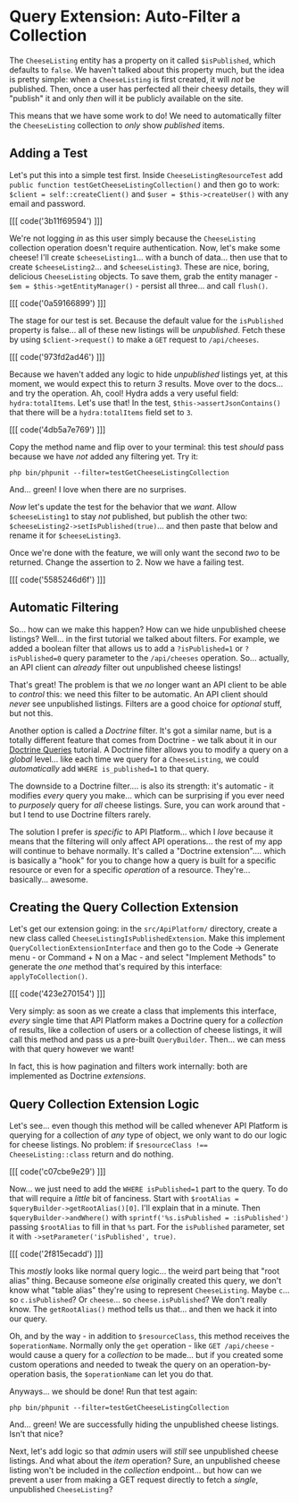 # Query Extension: Auto-Filter a Collection

The `CheeseListing` entity has a property on it called `$isPublished`, which defaults
to `false`. We haven't talked about this property much, but the idea is pretty
simple: when a `CheeseListing` is first created, it will *not* be published. Then,
once a user has perfected all their cheesy details, they will "publish" it and
only *then* will it be publicly available on the site.

This means that we have some work to do! We need to automatically filter
the `CheeseListing` collection to *only* show *published* items.

## Adding a Test

Let's put this into a simple test first. Inside `CheeseListingResourceTest`
add `public function testGetCheeseListingCollection()` and then go to work:
`$client = self::createClient()` and `$user = $this->createUser()` with
any email and password.

[[[ code('3b11f69594') ]]]

We're not logging *in* as this user simply because the `CheeseListing` collection
operation doesn't require authentication. Now, let's make some cheese! I'll create
`$cheeseListing1`... with a bunch of data... then use that to create
`$cheeseListing2`... and `$cheeseListing3`. These are nice, boring, delicious
`CheeseListing` objects. To save them, grab the entity manager -
`$em = $this->getEntityManager()` - persist all three... and call `flush()`.

[[[ code('0a59166899') ]]]

The stage for our test is set. Because the default value for the
`isPublished` property is false... all of these new listings will be *unpublished*.
Fetch these by using `$client->request()` to make a `GET` request to `/api/cheeses`.

[[[ code('973fd2ad46') ]]]

Because we haven't added any logic to hide *unpublished* listings yet, at this
moment, we would expect this to return *3* results. Move over to the docs... and
try the operation. Ah, cool! Hydra adds a very useful field: `hydra:totalItems`.
Let's use that! In the test, `$this->assertJsonContains()` that there will be
a `hydra:totalItems` field set to `3`.

[[[ code('4db5a7e769') ]]]

Copy the method name and flip over to your terminal: this test *should* pass
because we have *not* added any filtering yet. Try it:

```terminal
php bin/phpunit --filter=testGetCheeseListingCollection
```

And... green! I love when there are no surprises.

*Now* let's update the test for the behavior that we *want*. Allow
`$cheeseListing1` to stay *not* published, but publish the other two:
`$cheeseListing2->setIsPublished(true)`... and then paste that below and rename
it for `$cheeseListing3`.

Once we're done with the feature, we will only want the second *two* to be returned.
Change the assertion to 2. Now we have a failing test.

[[[ code('5585246d6f') ]]]

## Automatic Filtering

So... how can we make this happen? How can we hide unpublished cheese listings?
Well... in the first tutorial we talked about filters. For example, we added a
boolean filter that allows us to add a `?isPublished=1` or `?isPublished=0`
query parameter to the `/api/cheeses` operation. So... actually, an API client
can *already* filter out unpublished cheese listings!

That's great! The problem is that we *no* longer want an API client to be able
to *control* this: we need this filter to be automatic. An API client should
*never* see unpublished listings. Filters are a good choice for *optional* stuff,
but not this.

Another option is called a *Doctrine* filter. It's got a similar name, but is
a totally different feature that comes from Doctrine - we talk about it in our
[Doctrine Queries](https://symfonycasts.com/screencast/doctrine-queries/filters)
tutorial. A Doctrine filter allows you to modify a query on a *global* level...
like each time we query for a `CheeseListing`, we could *automatically* add
`WHERE is_published=1` to that query.

The downside to a Doctrine filter.... is also its strength: it's automatic - it
modifies *every* query you make... which can be surprising if you ever need to
*purposely* query for *all* cheese listings. Sure, you can work around that - but
I tend to use Doctrine filters rarely.

The solution I prefer is *specific* to API Platform... which I *love* because it
means that the filtering will only affect API operations... the rest of my app
will continue to behave normally. It's called a "Doctrine extension".... which
is basically a "hook" for you to change how a query is built for a specific
resource or even for a specific *operation* of a resource. They're... basically...
awesome.

## Creating the Query Collection Extension

Let's get our extension going: in the `src/ApiPlatform/` directory, create a new
class called `CheeseListingIsPublishedExtension`. Make this implement
`QueryCollectionExtensionInterface` and then go to the Code -> Generate menu - or
Command + N on a Mac - and select "Implement Methods" to generate the *one*
method that's required by this interface: `applyToCollection()`.

[[[ code('423e270154') ]]]

Very simply: as soon as we create a class that implements this interface, *every*
single time that API Platform makes a Doctrine query for a *collection* of results,
like a collection of users or a collection of cheese listings, it will call this
method and pass us a pre-built `QueryBuilder`. Then... we can mess with that
query however we want!

In fact, this is how pagination and filters work internally: both are implemented
as Doctrine *extensions*.

## Query Collection Extension Logic

Let's see... even though this method will be called whenever API Platform is
querying for a collection of *any* type of object, we only want to do our logic
for cheese listings. No problem: if `$resourceClass !== CheeseListing::class`
return and do nothing.

[[[ code('c07cbe9e29') ]]]

Now... we just need to add the `WHERE isPublished=1` part to the query. To do
that will require a *little* bit of fanciness. Start with
`$rootAlias = $queryBuilder->getRootAlias()[0]`. I'll explain that in a minute.
Then `$queryBuilder->andWhere()` with `sprintf('%s.isPublished = :isPublished')`
passing `$rootAlias` to fill in that `%s` part. For the `isPublished` parameter,
set it with `->setParameter('isPublished', true)`.

[[[ code('2f815ecadd') ]]]

This *mostly* looks like normal query logic... the weird part being that "root
alias" thing. Because someone *else* originally created this query, we don't
know what "table alias" they're using to represent `CheeseListing`. Maybe `c`...
so `c.isPublished`? Or `cheese`... so `cheese.isPublished`? We don't really know.
The `getRootAlias()` method tells us that... and then we hack it into our query.

Oh, and by the way - in addition to `$resourceClass`, this method receives the
`$operationName`. Normally only the `get` operation - like `GET /api/cheese` -
would cause a query for a *collection* to be made... but if you created some custom
operations and needed to tweak the query on an operation-by-operation basis,
the `$operationName` can let you do that.

Anyways... we should be done! Run that test again:

```terminal
php bin/phpunit --filter=testGetCheeseListingCollection
```

And... green! We are successfully hiding the unpublished cheese listings. Isn't
that nice?

Next, let's add logic so that *admin* users will *still* see unpublished
cheese listings. And what about the *item* operation? Sure, an unpublished
cheese listing won't be included in the *collection* endpoint... but how can we
prevent a user from making a GET request directly to fetch a *single*,
unpublished `CheeseListing`?
